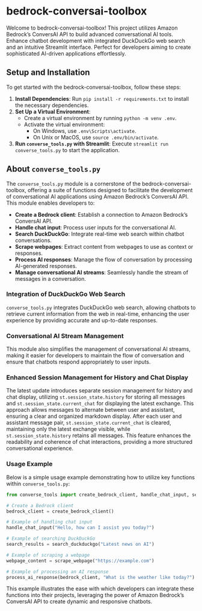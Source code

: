 # bedrock-conversai-toolbox
Welcome to bedrock-conversai-toolbox! This project utilizes Amazon Bedrock’s ConversAI API to build advanced conversational AI tools. Enhance chatbot development with integrated DuckDuckGo web search and an intuitive Streamlit interface. Perfect for developers aiming to create sophisticated AI-driven applications effortlessly.

## Setup and Installation
To get started with the bedrock-conversai-toolbox, follow these steps:

1. **Install Dependencies**: Run `pip install -r requirements.txt` to install the necessary dependencies.
2. **Set Up a Virtual Environment**:
   - Create a virtual environment by running `python -m venv .env`.
   - Activate the virtual environment:
     - On Windows, use `.env\Scripts\activate`.
     - On Unix or MacOS, use `source .env/bin/activate`.
3. **Run `converse_tools.py` with Streamlit**: Execute `streamlit run converse_tools.py` to start the application.

## About `converse_tools.py`
The `converse_tools.py` module is a cornerstone of the bedrock-conversai-toolbox, offering a suite of functions designed to facilitate the development of conversational AI applications using Amazon Bedrock’s ConversAI API. This module enables developers to:

- **Create a Bedrock client**: Establish a connection to Amazon Bedrock’s ConversAI API.
- **Handle chat input**: Process user inputs for the conversational AI.
- **Search DuckDuckGo**: Integrate real-time web search within chatbot conversations.
- **Scrape webpages**: Extract content from webpages to use as context or responses.
- **Process AI responses**: Manage the flow of conversation by processing AI-generated responses.
- **Manage conversational AI streams**: Seamlessly handle the stream of messages in a conversation.

### Integration of DuckDuckGo Web Search
`converse_tools.py` integrates DuckDuckGo web search, allowing chatbots to retrieve current information from the web in real-time, enhancing the user experience by providing accurate and up-to-date responses.

### Conversational AI Stream Management
This module also simplifies the management of conversational AI streams, making it easier for developers to maintain the flow of conversation and ensure that chatbots respond appropriately to user inputs.

### Enhanced Session Management for History and Chat Display
The latest update introduces separate session management for history and chat display, utilizing `st.session_state.history` for storing all messages and `st.session_state.current_chat` for displaying the latest exchange. This approach allows messages to alternate between user and assistant, ensuring a clear and organized markdown display. After each user and assistant message pair, `st.session_state.current_chat` is cleared, maintaining only the latest exchange visible, while `st.session_state.history` retains all messages. This feature enhances the readability and coherence of chat interactions, providing a more structured conversational experience.

### Usage Example
Below is a simple usage example demonstrating how to utilize key functions within `converse_tools.py`:

```python
from converse_tools import create_bedrock_client, handle_chat_input, search_duckduckgo, scrape_webpage, process_ai_response

# Create a Bedrock client
bedrock_client = create_bedrock_client()

# Example of handling chat input
handle_chat_input("Hello, how can I assist you today?")

# Example of searching DuckDuckGo
search_results = search_duckduckgo("Latest news on AI")

# Example of scraping a webpage
webpage_content = scrape_webpage("https://example.com")

# Example of processing an AI response
process_ai_response(bedrock_client, "What is the weather like today?")
```

This example illustrates the ease with which developers can integrate these functions into their projects, leveraging the power of Amazon Bedrock’s ConversAI API to create dynamic and responsive chatbots.
